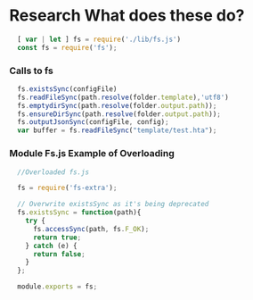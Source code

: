 # Research What does these do?
```javascript
  [ var | let ] fs = require('./lib/fs.js')
  const fs = require('fs');
```

### Calls to fs
```javascript
  fs.existsSync(configFile)
  fs.readFileSync(path.resolve(folder.template),'utf8')
  fs.emptydirSync(path.resolve(folder.output.path));
  fs.ensureDirSync(path.resolve(folder.output.path));
  fs.outputJsonSync(configFile, config);
  var buffer = fs.readFileSync("template/test.hta");
```

### Module Fs.js Example of Overloading
```javascript 
  //Overloaded fs.js

  fs = require('fs-extra');

  // Overwrite existsSync as it's being deprecated
  fs.existsSync = function(path){
    try {
      fs.accessSync(path, fs.F_OK);
      return true;
    } catch (e) {
      return false;
    }
  };

  module.exports = fs;
```
